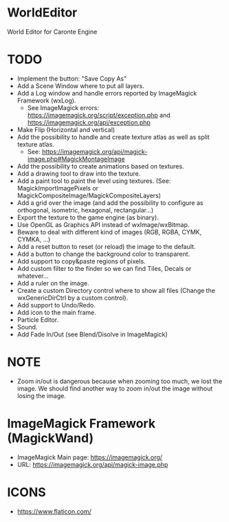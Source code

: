 # WorldEditor
World Editor for Caronte Engine

# TODO
- Implement the button: "Save Copy As"
- Add a Scene Window where to put all layers.
- Add a Log window and handle errors reported by ImageMagick Framework (wxLog).
	- See ImageMagick errors: https://imagemagick.org/script/exception.php and https://imagemagick.org/api/exception.php
- Make Flip (Horizontal and vertical)
- Add the possibility to handle and create texture atlas as well as split texture atlas.
	- See: https://imagemagick.org/api/magick-image.php#MagickMontageImage
- Add the possibility to create animations based on textures.
- Add a drawing tool to draw into the texture.
- Add a paint tool to paint the level using textures. (See: MagickImportImagePixels or MagickCompositeImage/MagickCompositeLayers)
- Add a grid over the image (and add the possibility to configure as orthogonal, isometric, hexagonal, rectangular...)
- Export the texture to the game engine (as binary).
- Use OpenGL as Graphics API instead of wxImage/wxBitmap.
- Beware to deal with different kind of images (RGB, RGBA, CYMK, CYMKA, ...)
- Add a reset button to reset (or reload) the image to the default.
- Add a button to change the background color to transparent.
- Add support to copy&paste regions of pixels.
- Add custom filter to the finder so we can find Tiles, Decals or whatever...
- Add a ruler on the image.
- Create a custom Directory control where to show all files (Change the wxGenericDirCtrl by a custom control).
- Add support to Undo/Redo.
- Add icon to the main frame.
- Particle Editor.
- Sound.
- Add Fade In/Out (see Blend/Disolve in ImageMagick)

# NOTE
- Zoom in/out is dangerous because when zooming too much, we lost the image. We should find another way to zoom in/out the image without losing the image.

# ImageMagick Framework (MagickWand)
- ImageMagick Main page: https://imagemagick.org/
- URL: https://imagemagick.org/api/magick-image.php

# ICONS
- https://www.flaticon.com/
